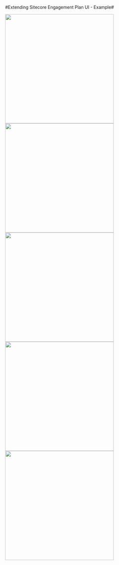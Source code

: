 #Extending Sitecore Engagement Plan UI - Example#

<img src="https://github.com/reyrahadian/sc-sample-extending-sitecore-engagement-plan-UI/blob/master/screenshots/import-contact-0.PNG" width="350px"/>
<img src="https://github.com/reyrahadian/sc-sample-extending-sitecore-engagement-plan-UI/blob/master/screenshots/import-contact-1.PNG" width="350px"/>
<img src="https://github.com/reyrahadian/sc-sample-extending-sitecore-engagement-plan-UI/blob/master/screenshots/import-contact-2.PNG" width="350px"/>
<img src="https://github.com/reyrahadian/sc-sample-extending-sitecore-engagement-plan-UI/blob/master/screenshots/import-contact-3.PNG" width="350px"/>
<img src="https://github.com/reyrahadian/sc-sample-extending-sitecore-engagement-plan-UI/blob/master/screenshots/import-contact-4.PNG" width="350px"/>
